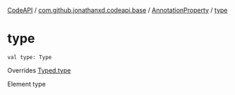 [CodeAPI](../../index.md) / [com.github.jonathanxd.codeapi.base](../index.md) / [AnnotationProperty](index.md) / [type](.)

# type

`val type: Type`

Overrides [Typed.type](../-typed/type.md)

Element type

